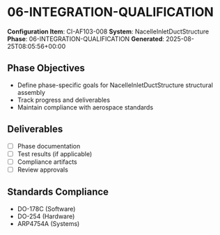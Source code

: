 # 06-INTEGRATION-QUALIFICATION

**Configuration Item**: CI-AF103-008
**System**: NacelleInletDuctStructure
**Phase**: 06-INTEGRATION-QUALIFICATION
**Generated**: 2025-08-25T08:05:56+00:00

## Phase Objectives
- Define phase-specific goals for NacelleInletDuctStructure structural assembly
- Track progress and deliverables
- Maintain compliance with aerospace standards

## Deliverables
- [ ] Phase documentation
- [ ] Test results (if applicable)
- [ ] Compliance artifacts
- [ ] Review approvals

## Standards Compliance
- DO-178C (Software)
- DO-254 (Hardware)
- ARP4754A (Systems)

